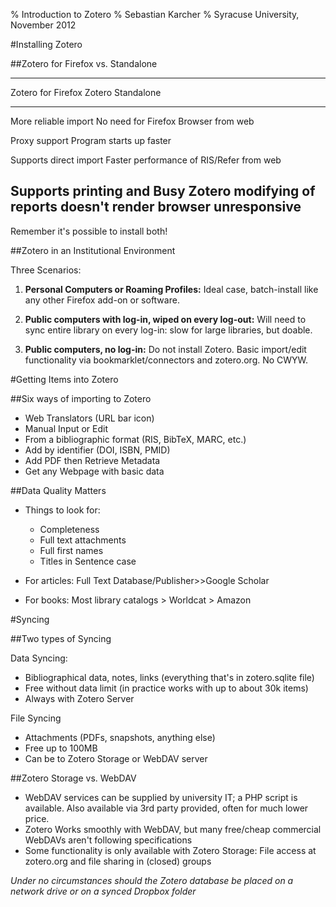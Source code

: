% Introduction to Zotero
% Sebastian Karcher
% Syracuse University, November 2012

#Installing Zotero

##Zotero for Firefox vs. Standalone

--------------------------------------------------------------------------
 Zotero for Firefox									Zotero Standalone
 ---------------------------         ---------------------------
 More reliable import 						  No need for Firefox Browser 
 from web 

 Proxy support								 			Program starts up faster
							
 Supports direct import							Faster performance
 of RIS/Refer from web	

 Supports printing and 							Busy Zotero 
 modifying of reports							  doesn't render browser unresponsive
-------------------------------------------------------------------------------------
Remember it's possible to install both!

##Zotero in an Institutional Environment

Three Scenarios:

1. **Personal Computers or Roaming Profiles:** Ideal case, batch-install like any other Firefox add-on or software.

2. **Public computers with log-in, wiped on every log-out:** Will need to sync entire library on every log-in: slow for large libraries, but doable.

3. **Public computers, no log-in:** Do not install Zotero. Basic import/edit functionality via bookmarklet/connectors and zotero.org. No CWYW. 


#Getting Items into Zotero

##Six ways of importing to Zotero
* Web Translators (URL bar icon)
* Manual Input or Edit
* From a bibliographic format (RIS, BibTeX, MARC, etc.)
* Add by identifier (DOI, ISBN, PMID)
* Add PDF then Retrieve Metadata
* Get any Webpage with basic data

##Data Quality Matters

* Things to look for:
   	+ Completeness
   	+ Full text attachments
   	+ Full first names
   	+ Titles in Sentence case

* For articles: Full Text Database/Publisher>>Google Scholar
* For books: Most library catalogs > Worldcat > Amazon

#Syncing

##Two types of Syncing

Data Syncing:

* Bibliographical data, notes, links (everything that's in zotero.sqlite file)
* Free without data limit (in practice works with up to about 30k items)
* Always with Zotero Server

File Syncing

* Attachments (PDFs, snapshots, anything else)
* Free up to 100MB
* Can be to Zotero Storage or WebDAV server

##Zotero Storage vs. WebDAV

* WebDAV services can be supplied by university IT; a PHP script is available. Also available via 3rd party provided, often for much lower price.
* Zotero Works smoothly with WebDAV, but many free/cheap commercial WebDAVs aren't following specifications
* Some functionality is only available with Zotero Storage: File access at zotero.org and file sharing in (closed) groups

*Under no circumstances should the Zotero database be placed on a network drive or on a synced Dropbox folder*

